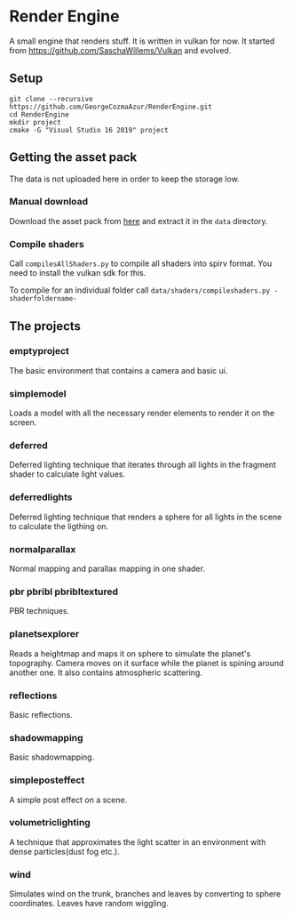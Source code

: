 # Render Engine

A small engine that renders stuff. 
It is written in vulkan for now. It started from https://github.com/SaschaWillems/Vulkan and evolved.

## Setup
```
git clone --recursive https://github.com/GeorgeCozmaAzur/RenderEngine.git
cd RenderEngine
mkdir project
cmake -G "Visual Studio 16 2019" project
```

## Getting the asset pack
The data is not uploaded here in order to keep the storage low. 

### Manual download

Download the asset pack from [here](https://drive.google.com/file/d/1n3LUgbks31gyGP_Spv43xJXuw8tGFrUO/view) and extract it in the ```data``` directory.

### Compile shaders

Call ```compilesAllShaders.py``` to compile all shaders into spirv format. You need to install the vulkan sdk for this.

To compile for an individual folder call ```data/shaders/compileshaders.py -shaderfoldername-```


## The projects

### emptyproject
The basic environment that contains a camera and basic ui.

### simplemodel
Loads a model with all the necessary render elements to render it on the screen.

### deferred
Deferred lighting technique that iterates through all lights in the fragment shader to calculate light values.

### deferredlights
Deferred lighting technique that renders a sphere for all lights in the scene to calculate the ligthing on.

### normalparallax
Normal mapping and parallax mapping in one shader.

### pbr pbribl pbribltextured
PBR techniques.

### planetsexplorer
Reads a heightmap and maps it on sphere to simulate the planet's topography. Camera moves on it surface while the planet is spining around another one. It also contains atmospheric scattering.

### reflections
Basic reflections.

### shadowmapping
Basic shadowmapping.

### simpleposteffect
A simple post effect on a scene.

### volumetriclighting
A technique that approximates the light scatter in an environment with dense particles(dust fog etc.).

### wind
Simulates wind on the trunk, branches and leaves by converting to sphere coordinates. Leaves have random wiggling.